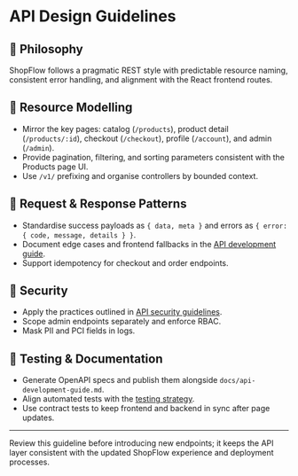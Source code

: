 # API Design Guidelines

## 🧭 Philosophy

ShopFlow follows a pragmatic REST style with predictable resource naming, consistent error handling, and alignment with the React frontend routes.

## 🧱 Resource Modelling

- Mirror the key pages: catalog (`/products`), product detail (`/products/:id`), checkout (`/checkout`), profile (`/account`), and admin (`/admin`).
- Provide pagination, filtering, and sorting parameters consistent with the Products page UI.
- Use `/v1/` prefixing and organise controllers by bounded context.

## 🔁 Request & Response Patterns

- Standardise success payloads as `{ data, meta }` and errors as `{ error: { code, message, details } }`.
- Document edge cases and frontend fallbacks in the [API development guide](./api-development-guide.md).
- Support idempotency for checkout and order endpoints.

## 🔐 Security

- Apply the practices outlined in [API security guidelines](./api-security.md).
- Scope admin endpoints separately and enforce RBAC.
- Mask PII and PCI fields in logs.

## 🧪 Testing & Documentation

- Generate OpenAPI specs and publish them alongside `docs/api-development-guide.md`.
- Align automated tests with the [testing strategy](./testing/testing-strategy.md).
- Use contract tests to keep frontend and backend in sync after page updates.

---

Review this guideline before introducing new endpoints; it keeps the API layer consistent with the updated ShopFlow experience and deployment processes.
